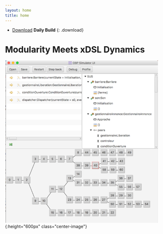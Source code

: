 ```yaml
---
layout: home
title: home
---
```


- [Download](https://bintray.com/plug-obp/distributions/download_file?file_path=plug-all-daily.zip")
**Daily Build**
{: .download}

# Modularity Meets xDSL Dynamics

![simu](images/simu.png){:height="600px" class="center-image"}



